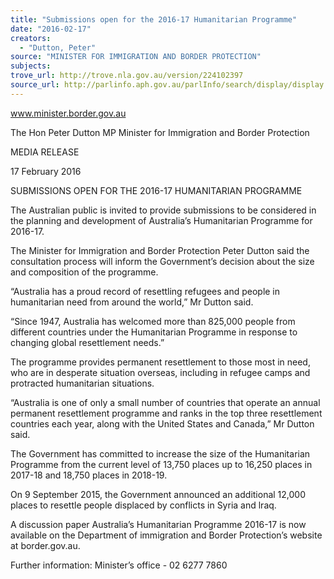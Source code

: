 ```yaml
---
title: "Submissions open for the 2016-17 Humanitarian Programme"
date: "2016-02-17"
creators:
  - "Dutton, Peter"
source: "MINISTER FOR IMMIGRATION AND BORDER PROTECTION"
subjects:
trove_url: http://trove.nla.gov.au/version/224102397
source_url: http://parlinfo.aph.gov.au/parlInfo/search/display/display.w3p;query=Id%3A%22media/pressrel/4373041%22
---
```


 www.minister.border.gov.au 

 The Hon Peter Dutton MP  Minister for Immigration and Border Protection 

 MEDIA RELEASE 

 

 17 February 2016   

 SUBMISSIONS OPEN FOR THE 2016-17 HUMANITARIAN PROGRAMME 

 The Australian public is invited to provide submissions to be considered in the planning  and development of Australia’s Humanitarian Programme for 2016-17.   

 The Minister for Immigration and Border Protection Peter Dutton said the consultation  process will inform the Government’s decision about the size and composition of the  programme.   

 “Australia has a proud record of resettling refugees and people in humanitarian need  from around the world,” Mr Dutton said.   

 “Since 1947, Australia has welcomed more than 825,000 people from different countries  under the Humanitarian Programme in response to changing global resettlement  needs.”   

 The programme provides permanent resettlement to those most in need, who are in  desperate situation overseas, including in refugee camps and protracted humanitarian  situations.    

 “Australia is one of only a small number of countries that operate an annual permanent  resettlement programme and ranks in the top three resettlement countries each year,  along with the United States and Canada,” Mr Dutton said.   

 The Government has committed to increase the size of the Humanitarian Programme  from the current level of 13,750 places up to 16,250 places in 2017-18 and 18,750  places in 2018-19.    

 On 9 September 2015, the Government announced an additional 12,000 places to  resettle people displaced by conflicts in Syria and lraq.   

 A discussion paper Australia’s Humanitarian Programme 2016-17 is now available on  the Department of immigration and Border Protection’s website at border.gov.au.   

 

 Further information: Minister’s office - 02 6277 7860    

